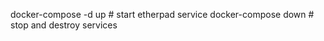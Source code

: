 


docker-compose -d up 	# start etherpad service
docker-compose down 	# stop and destroy services


